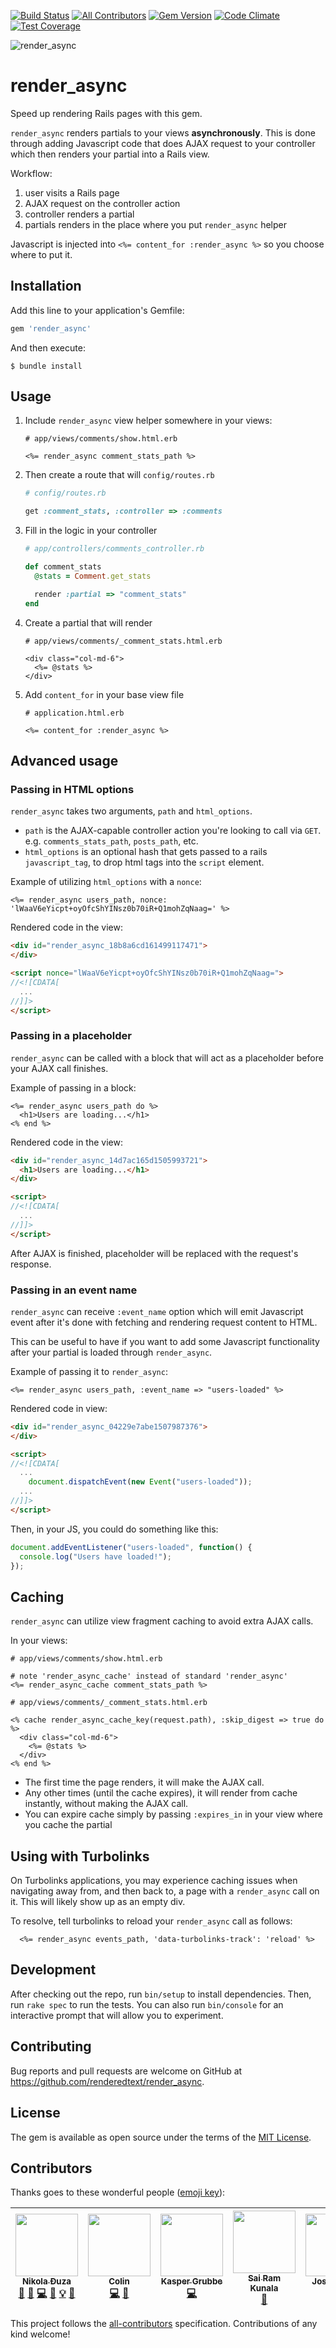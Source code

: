 [![Build Status](https://semaphoreci.com/api/v1/renderedtext/render_async/branches/master/shields_badge.svg)](https://semaphoreci.com/renderedtext/render_async)
[![All Contributors](https://img.shields.io/badge/all_contributors-7-orange.svg?style=flat-square)](#contributors)
[![Gem Version](https://badge.fury.io/rb/render_async.svg)](https://badge.fury.io/rb/render_async)
[![Code Climate](https://codeclimate.com/github/renderedtext/render_async/badges/gpa.svg)](https://codeclimate.com/github/renderedtext/render_async)
[![Test Coverage](https://codeclimate.com/github/renderedtext/render_async/badges/coverage.svg)](https://codeclimate.com/github/renderedtext/render_async/coverage)

![render_async](https://semaphoreci.com/blog/assets/images/2017-06-08/speed-up-rendering-rails-pages-with-render-async-6c40eb39.png)

# render_async

Speed up rendering Rails pages with this gem.

`render_async` renders partials to your views **asynchronously**. This is done
through adding Javascript code that does AJAX request to your controller which
then renders your partial into a Rails view.

Workflow:

1. user visits a Rails page
2. AJAX request on the controller action
3. controller renders a partial
4. partials renders in the place where you put `render_async` helper

Javascript is injected into `<%= content_for :render_async %>` so you choose
where to put it.

## Installation

Add this line to your application's Gemfile:

```ruby
gem 'render_async'
```

And then execute:

    $ bundle install

## Usage

1. Include `render_async` view helper somewhere in your views:
    ```erb
    # app/views/comments/show.html.erb

    <%= render_async comment_stats_path %>
    ```

2. Then create a route that will `config/routes.rb`
    ```ruby
    # config/routes.rb

    get :comment_stats, :controller => :comments
    ```

3. Fill in the logic in your controller
    ```ruby
    # app/controllers/comments_controller.rb

    def comment_stats
      @stats = Comment.get_stats

      render :partial => "comment_stats"
    end
    ```

4. Create a partial that will render
    ```erb
    # app/views/comments/_comment_stats.html.erb

    <div class="col-md-6">
      <%= @stats %>
    </div>
    ```

5. Add `content_for` in your base view file
    ```erb
    # application.html.erb

    <%= content_for :render_async %>
    ```

## Advanced usage

### Passing in HTML options

`render_async` takes two arguments, `path` and `html_options`.

* `path` is the AJAX-capable controller action you're looking to call via
  `GET`. e.g. `comments_stats_path`, `posts_path`, etc.
* `html_options` is an optional hash that gets passed to a rails
  `javascript_tag`, to drop html tags into the `script` element.

Example of utilizing `html_options` with a `nonce`:
```erb
<%= render_async users_path, nonce: 'lWaaV6eYicpt+oyOfcShYINsz0b70iR+Q1mohZqNaag=' %>
```

Rendered code in the view:
```html
<div id="render_async_18b8a6cd161499117471">
</div>

<script nonce="lWaaV6eYicpt+oyOfcShYINsz0b70iR+Q1mohZqNaag=">
//<![CDATA[
  ...
//]]>
</script>
```

### Passing in a placeholder

`render_async` can be called with a block that will act as a placeholder before
your AJAX call finishes.

Example of passing in a block:

```erb
<%= render_async users_path do %>
  <h1>Users are loading...</h1>
<% end %>
```

Rendered code in the view:
```html
<div id="render_async_14d7ac165d1505993721">
  <h1>Users are loading...</h1>
</div>

<script>
//<![CDATA[
  ...
//]]>
</script>
```

After AJAX is finished, placeholder will be replaced with the request's
response.

### Passing in an event name

`render_async` can receive `:event_name` option which will emit Javascript
event after it's done with fetching and rendering request content to HTML.

This can be useful to have if you want to add some Javascript functionality
after your partial is loaded through `render_async`.

Example of passing it to `render_async`:
```erb
<%= render_async users_path, :event_name => "users-loaded" %>
```

Rendered code in view:
```html
<div id="render_async_04229e7abe1507987376">
</div>

<script>
//<![CDATA[
  ...
    document.dispatchEvent(new Event("users-loaded"));
  ...
//]]>
</script>
```

Then, in your JS, you could do something like this:
```javascript
document.addEventListener("users-loaded", function() {
  console.log("Users have loaded!");
});
```

## Caching

`render_async` can utilize view fragment caching to avoid extra AJAX calls.

In your views:
```erb
# app/views/comments/show.html.erb

# note 'render_async_cache' instead of standard 'render_async'
<%= render_async_cache comment_stats_path %>
```

```erb
# app/views/comments/_comment_stats.html.erb

<% cache render_async_cache_key(request.path), :skip_digest => true do %>
  <div class="col-md-6">
    <%= @stats %>
  </div>
<% end %>
```

* The first time the page renders, it will make the AJAX call.
* Any other times (until the cache expires), it will render from cache
  instantly, without making the AJAX call.
* You can expire cache simply by passing `:expires_in` in your view where
  you cache the partial

## Using with Turbolinks

On Turbolinks applications, you may experience caching issues when navigating
away from, and then back to, a page with a `render_async` call on it. This will
likely show up as an empty div.

To resolve, tell turbolinks to reload your `render_async` call as follows:

```erb
  <%= render_async events_path, 'data-turbolinks-track': 'reload' %>
```

## Development

After checking out the repo, run `bin/setup` to install dependencies. Then, run
`rake spec` to run the tests. You can also run `bin/console` for an interactive
prompt that will allow you to experiment.

## Contributing

Bug reports and pull requests are welcome on GitHub at https://github.com/renderedtext/render_async.

## License

The gem is available as open source under the terms of the [MIT License](http://opensource.org/licenses/MIT).

## Contributors

Thanks goes to these wonderful people ([emoji key](https://github.com/kentcdodds/all-contributors#emoji-key)):

<!-- ALL-CONTRIBUTORS-LIST:START - Do not remove or modify this section -->
| [<img src="https://avatars2.githubusercontent.com/u/3028124?v=4" width="100px;"/><br /><sub>Nikola Đuza</sub>](http://nikoladjuza.me/)<br />[💬](#question-nikolalsvk "Answering Questions") [🐛](https://github.com/renderedtext/render_async/issues?q=author%3Anikolalsvk "Bug reports") [💻](https://github.com/renderedtext/render_async/commits?author=nikolalsvk "Code") [📖](https://github.com/renderedtext/render_async/commits?author=nikolalsvk "Documentation") [💡](#example-nikolalsvk "Examples") [👀](#review-nikolalsvk "Reviewed Pull Requests") | [<img src="https://avatars0.githubusercontent.com/u/3866868?v=4" width="100px;"/><br /><sub>Colin</sub>](http://www.colinxfleming.com)<br />[💻](https://github.com/renderedtext/render_async/commits?author=colinxfleming "Code") [📖](https://github.com/renderedtext/render_async/commits?author=colinxfleming "Documentation") | [<img src="https://avatars2.githubusercontent.com/u/334273?v=4" width="100px;"/><br /><sub>Kasper Grubbe</sub>](http://kaspergrubbe.com)<br />[💻](https://github.com/renderedtext/render_async/commits?author=kaspergrubbe "Code") | [<img src="https://avatars2.githubusercontent.com/u/163584?v=4" width="100px;"/><br /><sub>Sai Ram Kunala</sub>](https://sairam.xyz/)<br />[📖](https://github.com/renderedtext/render_async/commits?author=sairam "Documentation") | [<img src="https://avatars2.githubusercontent.com/u/3065882?v=4" width="100px;"/><br /><sub>Josh Arnold</sub>](https://github.com/nightsurge)<br />[💻](https://github.com/renderedtext/render_async/commits?author=nightsurge "Code") [📖](https://github.com/renderedtext/render_async/commits?author=nightsurge "Documentation") | [<img src="https://avatars3.githubusercontent.com/u/107798?v=4" width="100px;"/><br /><sub>Elad Shahar</sub>](https://eladshahar.com)<br />[💻](https://github.com/renderedtext/render_async/commits?author=SaladFork "Code") | [<img src="https://avatars3.githubusercontent.com/u/232392?v=4" width="100px;"/><br /><sub>Sasha</sub>](http://www.revzin.co.il)<br />[💻](https://github.com/renderedtext/render_async/commits?author=sasharevzin "Code") [📖](https://github.com/renderedtext/render_async/commits?author=sasharevzin "Documentation") |
| :---: | :---: | :---: | :---: | :---: | :---: | :---: |
<!-- ALL-CONTRIBUTORS-LIST:END -->

This project follows the [all-contributors](https://github.com/kentcdodds/all-contributors) specification. Contributions of any kind welcome!
